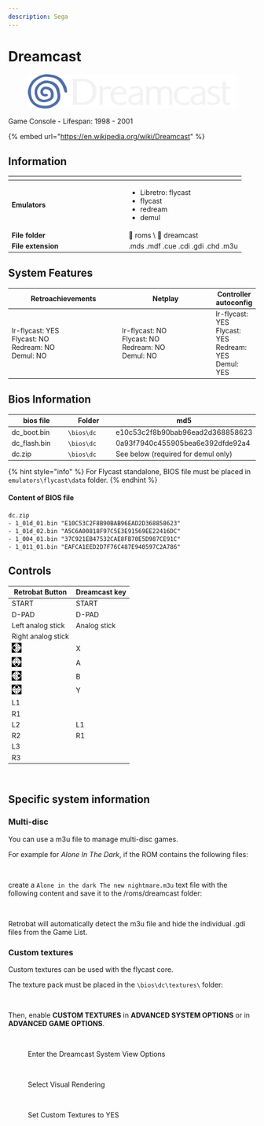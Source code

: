 ```yaml
---
description: Sega
---
```


# Dreamcast

<div align="left">

<figure><picture><source srcset="https://raw.githubusercontent.com/fabricecaruso/es-theme-carbon/91d85c7849cc550b0cac4e75cb8e0923d3b61b5e/art/logos/dreamcast-w.svg" media="(prefers-color-scheme: dark)"><img src="https://raw.githubusercontent.com/fabricecaruso/es-theme-carbon/5149a33eed46b2af638b06119397d4023b75131f/art/logos/dreamcast.svg" alt=""></picture><figcaption></figcaption></figure>

</div>

Game Console - Lifespan: 1998 - 2001

{% embed url="https://en.wikipedia.org/wiki/Dreamcast" %}

## Information

<table data-header-hidden><thead><tr><th width="224"></th><th></th></tr></thead><tbody><tr><td><strong>Emulators</strong></td><td><ul><li>Libretro: flycast</li><li>flycast</li><li>redream</li><li>demul</li></ul></td></tr><tr><td><strong>File folder</strong></td><td><span data-gb-custom-inline data-tag="emoji" data-code="1f4c2">📂</span> roms \ <span data-gb-custom-inline data-tag="emoji" data-code="1f4c2">📂</span> dreamcast</td></tr><tr><td><strong>File extension</strong></td><td>.mds .mdf .cue .cdi .gdi .chd .m3u</td></tr></tbody></table>

## System Features

<table><thead><tr><th width="256">Retroachievements</th><th width="243">Netplay</th><th>Controller autoconfig</th></tr></thead><tbody><tr><td>lr-flycast: YES<br>Flycast: NO<br>Redream: NO<br>Demul: NO</td><td>lr-flycast: NO<br>Flycast: NO<br>Redream: NO<br>Demul: NO</td><td>lr-flycast: YES<br>Flycast: YES<br>Redream: YES<br>Demul: YES</td></tr></tbody></table>

## Bios Information

<table><thead><tr><th width="160.55555555555557">bios file</th><th width="155">Folder</th><th>md5</th></tr></thead><tbody><tr><td>dc_boot.bin</td><td><code>\bios\dc</code></td><td>e10c53c2f8b90bab96ead2d368858623</td></tr><tr><td>dc_flash.bin</td><td><code>\bios\dc</code></td><td>0a93f7940c455905bea6e392dfde92a4</td></tr><tr><td>dc.zip</td><td><code>\bios\dc</code></td><td>See below (required for demul only)</td></tr></tbody></table>

{% hint style="info" %}
For Flycast standalone, BIOS file must be placed in `emulators\flycast\data` folder.
{% endhint %}

#### Content of BIOS file

```
dc.zip
- 1_01d_01.bin "E10C53C2F8B90BAB96EAD2D368858623"
- 1_01d_02.bin "A5C6A00818F97C5E3E91569EE22416DC"
- 1_004_01.bin "37C921EB47532CAE8FB70E5D987CE91C"
- 1_011_01.bin "EAFCA1EED2D7F76C487E940597C2A786"
```

## Controls

| Retrobat Button                                   | Dreamcast key |
| ------------------------------------------------- | ------------- |
| START                                             | START         |
| D-PAD                                             | D-PAD         |
| Left analog stick                                 | Analog stick  |
| Right analog stick                                |               |
| ![](<../../../../.gitbook/assets/image (43).png>) | X             |
| ![](<../../../../.gitbook/assets/image (25).png>) | A             |
| ![](<../../../../.gitbook/assets/image (11).png>) | B             |
| ![](<../../../../.gitbook/assets/image (45).png>) | Y             |
| L1                                                |               |
| R1                                                |               |
| L2                                                | L1            |
| R2                                                | R1            |
| L3                                                |               |
| R3                                                |               |

<div align="left">

<figure><img src="https://i.imgur.com/g71xmgZ.png" alt=""><figcaption></figcaption></figure>

</div>

## Specific system information

### Multi-disc

You can use a m3u file to manage multi-disc games.

For example for _Alone In The Dark_, if the ROM contains the following files:

<div align="left">

<figure><img src="https://i.imgur.com/LUmmLpf.png" alt=""><figcaption></figcaption></figure>

</div>

create a `Alone in the dark The new nightmare.m3u` text file with the following content and save it to the /roms/dreamcast folder:

<div align="left">

<figure><img src="https://i.imgur.com/9dQJhD9.png" alt=""><figcaption></figcaption></figure>

</div>

Retrobat will automatically detect the m3u file and hide the individual .gdi files from the Game List.

### Custom textures

Custom textures can be used with the flycast core.

The texture pack must be placed in the `\bios\dc\textures\` folder:

<div align="left">

<figure><img src="https://i.imgur.com/65bX2kT.png" alt=""><figcaption></figcaption></figure>

</div>

Then, enable **CUSTOM TEXTURES** in **ADVANCED SYSTEM OPTIONS** or in **ADVANCED GAME OPTIONS**.

<div align="left">

<figure><img src="https://i.imgur.com/ppkZ9bw.png" alt=""><figcaption><p>Enter the Dreamcast System View Options</p></figcaption></figure>

</div>

<div align="left">

<figure><img src="https://i.imgur.com/qVMX2Ly.png" alt=""><figcaption><p>Select Visual Rendering</p></figcaption></figure>

</div>

<div align="left">

<figure><img src="https://i.imgur.com/SbsPMz1.png" alt=""><figcaption><p>Set Custom Textures to YES</p></figcaption></figure>

</div>
